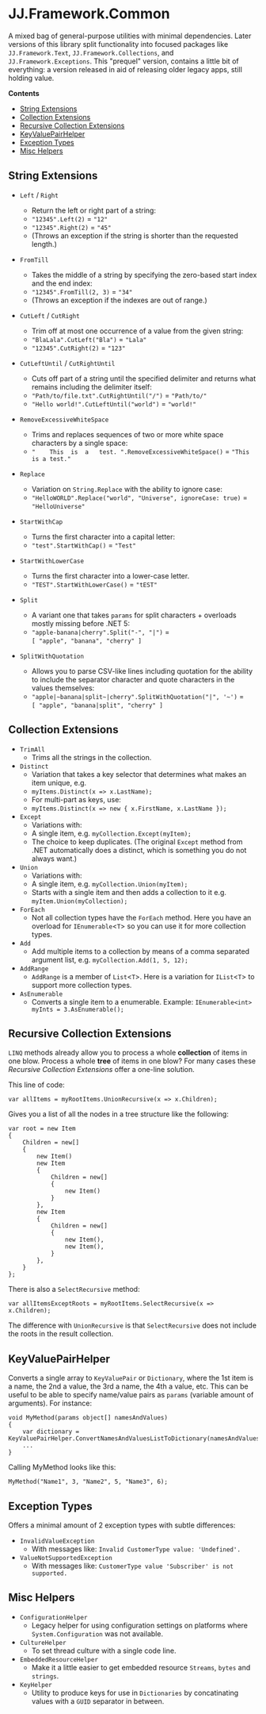 JJ.Framework.Common
===================

A mixed bag of general-purpose utilities with minimal dependencies. Later versions of this library split functionality into focused packages like `JJ.Framework.Text`, `JJ.Framework.Collections`, and `JJ.Framework.Exceptions`. This "prequel" version, contains a little bit of everything: a version released in aid of releasing older legacy apps, still holding value.

__Contents__

- [String Extensions](#string-extensions)
- [Collection Extensions](#collection-extensions)
- [Recursive Collection Extensions](#recursive-collection-extensions)
- [KeyValuePairHelper](#keyvaluepairhelper)
- [Exception Types](#exception-types)
- [Misc Helpers](#misc-helpers)


String Extensions
-----------------

- `Left` / `Right`
	* Return the left or right part of a string:  
	* `"12345".Left(2)` = `"12"`  
	* `"12345".Right(2)` = `"45"`  
    * (Throws an exception if the string is shorter than the requested length.)
  
- `FromTill`
	* Takes the middle of a string by specifying the zero-based start index and the end index:  
    * `"12345".FromTill(2, 3)` = `"34"`  
    * (Throws an exception if the indexes are out of range.)
- `CutLeft` / `CutRight`
	* Trim off at most one occurrence of a value from the given string:  
	* `"BlaLala".CutLeft("Bla")` = `"Lala"`  
    * `"12345".CutRight(2)` = `"123"`  
- `CutLeftUntil` / `CutRightUntil`
    * Cuts off part of a string until the specified delimiter and returns what remains including the delimiter itself:  
	* `"Path/to/file.txt".CutRightUntil("/")` = `"Path/to/"`  
	* `"Hello world!".CutLeftUntil("world")` = `"world!"`
- `RemoveExcessiveWhiteSpace`
	* Trims and replaces sequences of two or more white space characters by a single space:  
	* `"    This  is  a   test. ".RemoveExcessiveWhiteSpace()` = `"This is a test."`
- `Replace`
	* Variation on `String.Replace` with the ability to ignore case:  
	* `"HelloWORLD".Replace("world", "Universe", ignoreCase: true)` = `"HelloUniverse"`
- `StartWithCap`
	* Turns the first character into a capital letter:  
	* `"test".StartWithCap()` = `"Test"`
- `StartWithLowerCase`
	* Turns the first character into a lower-case letter.  
    * `"TEST".StartWithLowerCase()` = `"tEST"`
- `Split`
    * A variant one that takes `params` for split characters + overloads mostly missing before .NET 5:  
    * `"apple-banana|cherry".Split("-", "|")` =  
    `[ "apple", "banana", "cherry" ]`
- `SplitWithQuotation`
    * Allows you to parse CSV-like lines including quotation for the ability to include the separator character and quote characters in the values themselves:  
    * `"apple|~banana|split~|cherry".SplitWithQuotation("|", '~')` =  
    `[ "apple", "banana|split", "cherry" ]`


Collection Extensions
---------------------

- `TrimAll`
    * Trims all the strings in the collection.
- `Distinct`
    * Variation that takes a key selector that determines what makes an item unique, e.g.
    * `myItems.Distinct(x => x.LastName);`
    * For multi-part as keys, use:
    * `myItems.Distinct(x => new { x.FirstName, x.LastName });`
- `Except` 
    * Variations with:
    * A single item, e.g. `myCollection.Except(myItem);`
    * The choice to keep duplicates. (The original `Except` method from .NET automatically does a distinct, which is something you do not always want.)
- `Union`
    * Variations with:
    * A single item, e.g. `myCollection.Union(myItem);`
    * Starts with a single item and then adds a collection to it e.g. `myItem.Union(myCollection);`
- `ForEach`
    * Not all collection types have the `ForEach` method. Here you have an overload for `IEnumerable`<`T`> so you can use it for more collection types.
- `Add`
    * Add multiple items to a collection by means of a comma separated argument list, e.g.
    `myCollection.Add(1, 5, 12);`
- `AddRange`
    * `AddRange` is a member of `List`<`T`>. Here is a variation for `IList`<`T`> to support more collection types.
- `AsEnumerable`
    * Converts a single item to a enumerable. Example: `IEnumerable<int> myInts = 3.AsEnumerable();`


Recursive Collection Extensions
-------------------------------

`LINQ` methods already allow you to process a whole __collection__ of items in one blow. Process a whole __tree__ of items in one blow? For many cases these *Recursive Collection Extensions* offer a one-line solution.

This line of code:

    var allItems = myRootItems.UnionRecursive(x => x.Children);

Gives you a list of all the nodes in a tree structure like the following:

    var root = new Item
    {
        Children = new[]
        {
            new Item()
            new Item
            {
                Children = new[]
                {
                    new Item()
                }
            },
            new Item
            {
                Children = new[]
                {
                    new Item(),
                    new Item(),
                }
            },
        }
    };

There is also a `SelectRecursive` method:

    var allItemsExceptRoots = myRootItems.SelectRecursive(x => x.Children);

The difference with `UnionRecursive` is that `SelectRecursive` does not include the roots in the result collection.


KeyValuePairHelper
------------------

Converts a single array to `KeyValuePair` or `Dictionary`, where the 1st item is a name, the 2nd a value, the 3rd a name, the 4th a value, etc. This can be useful to be able to specify name/value pairs as `params` (variable amount of arguments). For instance:

    void MyMethod(params object[] namesAndValues)
    {
        var dictionary = KeyValuePairHelper.ConvertNamesAndValuesListToDictionary(namesAndValues);
        ...
    }

Calling MyMethod  looks like this:

    MyMethod("Name1", 3, "Name2", 5, "Name3", 6);


Exception Types
---------------

Offers a minimal amount of 2 exception types with subtle differences:

- `InvalidValueException`
    - With messages like:
      `Invalid CustomerType value: 'Undefined'.`
- `ValueNotSupportedException`
    - With messages like:
      `CustomerType value 'Subscriber' is not supported.`


Misc Helpers
------------

- `ConfigurationHelper`
    - Legacy helper for using configuration settings on platforms where `System.Configuration` was not available.
- `CultureHelper`
    - To set thread culture with a single code line.
- `EmbeddedResourceHelper`
    - Make it a little easier to get embedded resource `Streams`, `bytes` and `strings`.
- `KeyHelper`
    - Utility to produce keys for use in `Dictionaries` by concatinating values with a `GUID` separator in between.
